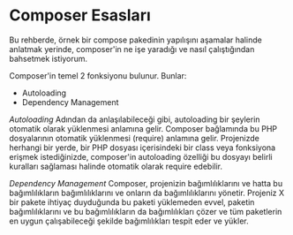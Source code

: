 # Composer Esasları

Bu rehberde, örnek bir compose pakedinin yapılışını aşamalar halinde anlatmak yerinde, composer'in ne işe yaradığı ve nasıl çalıştığından bahsetmek istiyorum.

Composer'in temel 2 fonksiyonu bulunur. Bunlar:

- Autoloading
- Dependency Management

*Autoloading* Adından da anlaşılabileceği gibi, autoloading bir şeylerin otomatik olarak yüklenmesi anlamına gelir. Composer bağlamında bu PHP dosyalarının otomatik yüklenmesi (require) anlamına gelir. Projenizde herhangi bir yerde, bir PHP dosyası içerisindeki bir class veya fonksiyona erişmek istediğinizde, composer'in autoloading özelliği bu dosyayı belirli kuralları sağlaması halinde otomatik olarak require edebilir.

*Dependency Management* Composer, projenizin bağımlılıklarını ve hatta bu bağımlılıkların bağımlılıklarını ve onların da bağımlılıklarını yönetir. Projeniz X bir pakete ihtiyaç duyduğunda bu paketi yüklemeden evvel, paketin bağımlılıklarını ve bu bağımlılıkların da bağımlılıkları çözer ve tüm paketlerin en uygun çalışabileceği şekilde bağımlılıkları tespit eder ve yükler.
